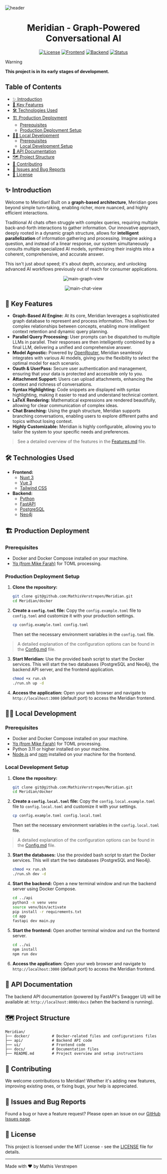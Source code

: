 <img src="docs/imgs/readme_header.png" alt="header" />

<div align="center">

# Meridian - Graph-Powered Conversational AI

[![License](https://img.shields.io/badge/License-MIT-blue.svg)](https://opensource.org/licenses/MIT)
[![Frontend](https://img.shields.io/badge/Frontend-Nuxt3-00DC82?logo=nuxt.js&logoColor=white)](https://nuxt.com/)
[![Backend](https://img.shields.io/badge/Backend-Python-3776AB?logo=python&logoColor=white)](https://www.python.org/)
[![Status](https://img.shields.io/badge/Status-Actively%20Developed-brightgreen)](https://github.com/MathisVerstrepen/Meridian/commits/main)

</div>

> [!WARNING]  
> **This project is in its early stages of development.**

## Table of Contents

- [✨ Introduction](#-introduction)
- [🌟 Key Features](#-key-features)
- [🛠️ Technologies Used](#%EF%B8%8F-technologies-used)
- [🏗️ Production Deployment](#%EF%B8%8F-production-deployment)
  - [Prerequisites](#prerequisites)
  - [Production Deployment Setup](#production-deployment-setup)
- [🧑‍💻 Local Development](#-local-development)
  - [Prerequisites](#prerequisites-1)
  - [Local Development Setup](#local-development-setup)
- [📄 API Documentation](#-api-documentation)
- [🗺️ Project Structure](#%EF%B8%8F-project-structure)
- [🤝 Contributing](#-contributing)
- [🐛 Issues and Bug Reports](#-issues-and-bug-reports)
- [📄 License](#-license)

## ✨ Introduction

Welcome to Meridian! Built on a **graph-based architecture**, Meridian goes beyond simple turn-taking, enabling richer, more nuanced, and highly efficient interactions.

Traditional AI chats often struggle with complex queries, requiring multiple back-and-forth interactions to gather information. Our innovative approach, deeply rooted in a dynamic graph structure, allows for **intelligent parallelization** of information gathering and processing. Imagine asking a question, and instead of a linear response, our system simultaneously consults multiple specialized AI models, synthesizing their insights into a coherent, comprehensive, and accurate answer.

This isn't just about speed; it's about depth, accuracy, and unlocking advanced AI workflows previously out of reach for consumer applications.

<p align="center">
    <img src="docs/imgs/main-graph-view.png" alt="main-graph-view"/>
</p>

<p align="center">
    <img src="docs/imgs/main-chat-view.png" alt="main-chat-view"/>
</p>

## 🌟 Key Features

* **Graph-Based AI Engine:** At its core, Meridian leverages a sophisticated graph database to represent and process information. This allows for complex relationships between concepts, enabling more intelligent context retention and dynamic query planning.
* **Parallel Query Processing:** User prompts can be dispatched to multiple LLMs in parallel. Their responses are then intelligently combined by a final LLM, delivering a unified and comprehensive answer.
* **Model Agnostic:** Powered by [OpenRouter](https://openrouter.ai/), Meridian seamlessly integrates with various AI models, giving you the flexibility to select the optimal model for each scenario.
* **Oauth & UserPass:** Secure user authentication and management, ensuring that your data is protected and accessible only to you.
* **Attachment Support:** Users can upload attachments, enhancing the context and richness of conversations.
* **Syntax Highlighting:** Code snippets are displayed with syntax highlighting, making it easier to read and understand technical content.
* **LaTeX Rendering:** Mathematical expressions are rendered beautifully, allowing for clear communication of complex ideas.
* **Chat Branching:** Using the graph structure, Meridian supports branching conversations, enabling users to explore different paths and topics without losing context.
* **Highly Customizable:** Meridian is highly configurable, allowing you to tailor the system to your specific needs and preferences.

> See a detailed overview of the features in the [Features.md](docs/Features.md) file.

## 🛠️ Technologies Used

*   **Frontend:**
    *   [Nuxt 3](https://nuxt.com/)
    *   [Vue 3](https://vuejs.org/)
    *   [Tailwind CSS](https://tailwindcss.com/)
*   **Backend:**
    *   [Python](https://www.python.org/)
    *   [FastAPI](https://fastapi.tiangolo.com/)
    *   [PostgreSQL](https://www.postgresql.org/)
    *   [Neo4j](https://neo4j.com/)

## 🏗️ Production Deployment

### Prerequisites

*   Docker and Docker Compose installed on your machine.
*   [Yq (from Mike Farah)](https://github.com/mikefarah/yq/#install) for TOML processing.

### Production Deployment Setup

1. **Clone the repository:**
    ```bash
    git clone git@github.com:MathisVerstrepen/Meridian.git
    cd Meridian/docker
    ```

2. **Create a `config.toml` file:**
    Copy the `config.example.toml` file to `config.toml` and customize it with your production settings.
    ```bash
    cp config.example.toml config.toml
    ```
    Then set the necessary environment variables in the `config.toml` file.

> A detailed explanation of the configuration options can be found in the [Config.md](docs/Config.md) file.

3. **Start Meridian:**
    Use the provided bash script to start the Docker services. 
    This will start the two databases (PostgreSQL and Neo4j), the backend API server, and the frontend application.
    ```bash
    chmod +x run.sh
    ./run.sh up -d
    ```

4. **Access the application:**
    Open your web browser and navigate to `http://localhost:3000` (default port) to access the Meridian frontend.

## 🧑‍💻 Local Development

### Prerequisites

*   Docker and Docker Compose installed on your machine.
*   [Yq (from Mike Farah)](https://github.com/mikefarah/yq/#install) for TOML processing.
*   Python 3.11 or higher installed on your machine.
*   [Node.js](https://nodejs.org/) and [npm](https://www.npmjs.com/) installed on your machine for the frontend.

### Local Development Setup

1. **Clone the repository:**
    ```bash
    git clone git@github.com:MathisVerstrepen/Meridian.git
    cd Meridian/docker
    ```

2. **Create a `config.local.toml` file:**
    Copy the `config.local.example.toml` file to `config.local.toml` and customize it with your settings.
    ```bash
    cp config.example.toml config.local.toml
    ```
    Then set the necessary environment variables in the `config.local.toml` file.

> A detailed explanation of the configuration options can be found in the [Config.md](docs/Config.md) file.

3. **Start the databases:**
    Use the provided bash script to start the Docker services. This will start the two databases (PostgreSQL and Neo4j).
    ```bash
    chmod +x run.sh
    ./run.sh dev -d
    ```

4. **Start the backend:**
    Open a new terminal window and run the backend server using Docker Compose.
    ```bash
    cd ../api
    python3 -m venv venv
    source venv/bin/activate
    pip install -r requirements.txt
    cd app
    fastapi dev main.py
    ```

5. **Start the frontend:**
    Open another terminal window and run the frontend server.
    ```bash
    cd ../ui
    npm install
    npm run dev
    ```

6. **Access the application:**
    Open your web browser and navigate to `http://localhost:3000` (default port) to access the Meridian frontend.



## 📄 API Documentation

The backend API documentation (powered by FastAPI's Swagger UI) will be available at:
`http://localhost:8000/docs` (when the backend is running).

## 🗺️ Project Structure

```
Meridian/
├── docker/          # Docker-related files and configurations files
├── api/             # Backend API code
├── ui/              # Frontend code
├── docs/            # Documentation files
├── README.md        # Project overview and setup instructions
```

## 🤝 Contributing

We welcome contributions to Meridian! Whether it's adding new features, improving existing ones, or fixing bugs, your help is appreciated.

## 🐛 Issues and Bug Reports

Found a bug or have a feature request? Please open an issue on our [GitHub Issues page](https://github.com/MathisVerstrepen/Meridian/issues).

## 📄 License

This project is licensed under the MIT License - see the [LICENSE](LICENSE) file for details.

---

Made with ❤️ by Mathis Verstrepen
